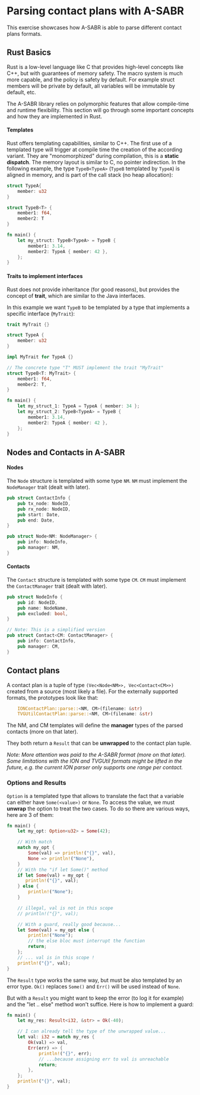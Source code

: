 # Parsing contact plans with A-SABR

This exercise showcases how A-SABR is able to parse different contact plans formats.

## Rust Basics

Rust is a low-level language like C that provides high-level concepts like C++, but with guarantees of memory safety. The macro system is much more capable, and the policy is safety by default. For example struct members will be private by default, all variables will be immutable by default, etc.

The A-SABR library relies on polymorphic features that allow compile-time and runtime flexibility. This section will go through some important concepts and how they are implemented in Rust.

#### Templates

Rust offers templating capabilities, similar to C++. The first use of a templated type will trigger at compile time the creation of the according variant. They are "monomorphized" during compilation, this is a **static dispatch**. The memory layout is similar to C, no pointer indirection. In the following example, the type `TypeB<TypeA>` (`TypeB` templated by `TypeA`) is aligned in memory, and is part of the call stack (no heap allocation):

```rust
struct TypeA{
    member: u32
}

struct TypeB<T> {
    member1: f64,
    member2: T
}

fn main() {
    let my_struct: TypeB<TypeA> = TypeB {
        member1: 3.14,
        member2: TypeA { member: 42 },
    };
}
```

#### Traits to implement interfaces

Rust does not provide inheritance (for good reasons), but provides the concept of **trait**, which are similar to the Java interfaces.

In this example we want `TypeB` to be templated by a type that implements a specific interface (`MyTrait`):

```rust
trait MyTrait {}

struct TypeA {
    member: u32
}

impl MyTrait for TypeA {}

// The concrete type "T" MUST implement the trait "MyTrait"
struct TypeB<T: MyTrait> {
    member1: f64,
    member2: T,
}

fn main() {
    let my_struct_1: TypeA = TypeA { member: 34 };
    let my_struct_2: TypeB<TypeA> = TypeB {
        member1: 3.14,
        member2: TypeA { member: 42 },
    };
}
```


## Nodes and Contacts in A-SABR

#### Nodes

The `Node` structure is templated with some type `NM`. `NM` must implement the `NodeManager` trait (dealt with later).

```rust
pub struct ContactInfo {
    pub tx_node: NodeID,
    pub rx_node: NodeID,
    pub start: Date,
    pub end: Date,
}

pub struct Node<NM: NodeManager> {
    pub info: NodeInfo,
    pub manager: NM,
}
```

#### Contacts

The `Contact` structure is templated with some type `CM`. `CM` must implement the `ContactManager` trait (dealt with later).

```rust
pub struct NodeInfo {
    pub id: NodeID,
    pub name: NodeName,
    pub excluded: bool,
}

// Note: This is a simplified version
pub struct Contact<CM: ContactManager> {
    pub info: ContactInfo,
    pub manager: CM,
}
```

## Contact plans

A contact plan is a tuple of type ```(Vec<Node<NM>>, Vec<Contact<CM>>)``` created from a source (most likely a file). For the externally supported formats, the prototypes look like that:

```rust
    IONContactPlan::parse::<NM, CM>(filename: &str)
    TVGUtilContactPlan::parse::<NM, CM>(filename: &str)
```

The NM, and CM templates will define the **manager** types of the parsed contacts (more on that later).

They both return a `Result` that can be **unwrapped** to the contact plan tuple.

*Note: More attention was paid to the A-SABR format (more on that later). Some limitations with the ION and TVGUtil formats might be lifted in the future, e.g. the current ION parser only supports one range per contact.*

### Options and Results

`Option` is a templated type that allows to translate the fact that a variable can either have `Some(<value>)` or `None`. To access the value, we must **unwrap** the option to treat the two cases. To do so there are various ways, here are 3 of them:

```rust
fn main() {
    let my_opt: Option<u32> = Some(42);

    // With match
    match my_opt {
        Some(val) => println!("{}", val),
        None => println!("None"),
    }
    // With the "if let Some()" method
    if let Some(val) = my_opt {
       println!("{}", val);
    } else {
        println!("None");
    }

    // illegal, val is not in this scope
    // println!("{}", val);

    // With a guard, really good because...
    let Some(val) = my_opt else {
        println!("None");
        // the else bloc must interrupt the function
        return;
    };
    // ... val is in this scope !
    println!("{}", val);
}
```

The `Result` type works the same way, but must be also templated by an error type. `Ok()` replaces `Some()` and `Err()` will be used instead of `None`.

But with a `Result` you might want to keep the error (to log it for example) and the "let .. else" method won't suffice. Here is how to implement a guard:

```rust
fn main() {
    let my_res: Result<i32, &str> = Ok(-40);

    // I can already tell the type of the unwrapped value...
    let val: i32 = match my_res {
        Ok(val) => val,
        Err(err) => {
            println!("{}", err);
            // ...because assigning err to val is unreachable
            return;
        },
    };
    println!("{}", val);
}
```